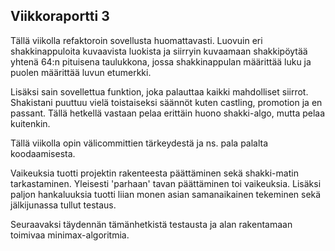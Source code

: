 ## Viikkoraportti 3

Tällä viikolla refaktoroin sovellusta huomattavasti. Luovuin eri shakkinappuloita kuvaavista luokista ja siirryin kuvaamaan shakkipöytää yhtenä 64:n pituisena taulukkona, jossa shakkinappulan määrittää luku ja puolen määrittää luvun etumerkki.

Lisäksi sain sovellettua funktion, joka palauttaa kaikki mahdolliset siirrot. Shakistani puuttuu vielä toistaiseksi säännöt kuten castling, promotion ja en passant. Tällä hetkellä vastaan pelaa erittäin huono shakki-algo, mutta pelaa kuitenkin.

Tällä viikolla opin välicommittien tärkeydestä ja ns. pala palalta koodaamisesta.

Vaikeuksia tuotti projektin rakenteesta päättäminen sekä shakki-matin tarkastaminen. Yleisesti 'parhaan' tavan päättäminen toi vaikeuksia. Lisäksi paljon hankaluuksia tuotti liian monen asian samanaikainen tekeminen sekä jälkijunassa tullut testaus.

Seuraavaksi täydennän tämänhetkistä testausta ja alan rakentamaan toimivaa minimax-algoritmia.
